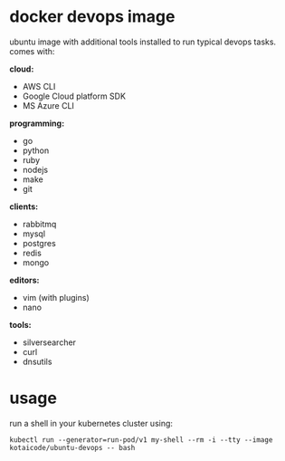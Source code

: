 # docker devops image

ubuntu image with additional tools installed to run typical devops tasks.
comes with:

**cloud:**

  - AWS CLI
  - Google Cloud platform SDK
  - MS Azure CLI

**programming:**

  - go
  - python
  - ruby
  - nodejs
  - make
  - git

**clients:**

  - rabbitmq
  - mysql
  - postgres
  - redis
  - mongo

**editors:**

  - vim (with plugins)
  - nano

**tools:**

  - silversearcher
  - curl
  - dnsutils

# usage

run a shell in your kubernetes cluster using:
```
kubectl run --generator=run-pod/v1 my-shell --rm -i --tty --image kotaicode/ubuntu-devops -- bash
```


